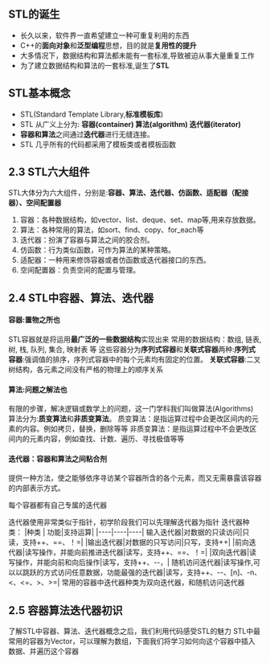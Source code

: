 ## STL的诞生
- 长久以来，软件界一直希望建立一种可重复利用的东西
- C++的**面向对象**和**泛型编程**思想，目的就是**复用性的提升**
- 大多情况下，数据结构和算法都未能有一套标准,导致被迫从事大量重复工作
- 为了建立数据结构和算法的一套标准,诞生了**STL**
## STL基本概念
- STL(Standard Template Library,**标准模板库**)
- STL 从广义上分为: **容器(container) 算法(algorithm) 迭代器(iterator)**
- **容器和算法**之间通过**迭代器**进行无缝连接。
- STL 几乎所有的代码都采用了模板类或者模板函数
## 2.3 STL六大组件
STL大体分为六大组件，分别是:**容器、算法、迭代器、仿函数、适配器（配接器）、空间配置器**
1. 容器：各种数据结构，如vector、list、deque、set、map等,用来存放数据。
2. 算法：各种常用的算法，如sort、find、copy、for_each等
3. 迭代器：扮演了容器与算法之间的胶合剂。
4. 仿函数：行为类似函数，可作为算法的某种策略。
5. 适配器：一种用来修饰容器或者仿函数或迭代器接口的东西。
6. 空间配置器：负责空间的配置与管理。
## 2.4 STL中容器、算法、迭代器
#### **容器**:置物之所也
STL容器就是将运用**最广泛的一些数据结构**实现出来
常用的数据结构：数组, 链表,树, 栈, 队列, 集合, 映射表 等
这些容器分为**序列式容器**和**关联式容器**两种:
​**序列式容器**:强调值的排序，序列式容器中的每个元素均有固定的位置。 **关联式容器**:二叉树结构，各元素之间没有严格的物理上的顺序关系
#### **算法**:问题之解法也
有限的步骤，解决逻辑或数学上的问题，这一门学科我们叫做算法(Algorithms)
算法分为:**质变算法**和**非质变算法**。
质变算法：是指运算过程中会更改区间内的元素的内容。例如拷贝，替换，删除等等
非质变算法：是指运算过程中不会更改区间内的元素内容，例如查找、计数、遍历、寻找极值等等
#### **迭代器**：容器和算法之间粘合剂

提供一种方法，使之能够依序寻访某个容器所含的各个元素，而又无需暴露该容器的内部表示方式。

每个容器都有自己专属的迭代器

迭代器使用非常类似于指针，初学阶段我们可以先理解迭代器为指针
迭代器种类：
|种类 | 功能|支持运算|
|----|----|----|
输入迭代器|对数据的只读访问|只读，支持++、==、！=|
|输出迭代器|对数据的只写访问|只写，支持++|
|前向迭代器|读写操作，并能向前推进迭代器|读写，支持++、==、！=|
|双向迭代器|读写操作，并能向前和向后操作|读写，支持++、--，|
随机访问迭代器|读写操作,可以以跳跃的方式访问任意数据，功能最强的迭代器|读写，支持++、--、[n]、-n、<、<=、>、>=|
常用的容器中迭代器种类为双向迭代器，和随机访问迭代器
## 2.5 容器算法迭代器初识
了解STL中容器、算法、迭代器概念之后，我们利用代码感受STL的魅力
STL中最常用的容器为Vector，可以理解为数组，下面我们将学习如何向这个容器中插入数据、并遍历这个容器
